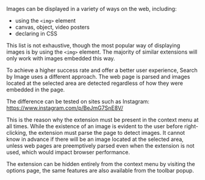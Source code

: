 Images can be displayed in a variety of ways on the web, including:

- using the `<img>` element
- canvas, object, video posters
- declaring in CSS

This list is not exhaustive, though the most popular way of displaying images is by using the `<img>` element. The majority of similar extensions will only work with images embedded this way.

To achieve a higher success rate and offer a better user experience, Search by Image uses a different approach. The web page is parsed and images located at the selected area are detected regardless of how they were embedded in the page.

The difference can be tested on sites such as Instagram: https://www.instagram.com/p/BeJmG7SnE8V/

This is the reason why the extension must be present in the context menu at all times. While the existence of an image is evident to the user before right-clicking, the extension must parse the page to detect images. It cannot know in advance if there will be an image located at the selected area, unless web pages are preemptively parsed even when the extension is not used, which would impact browser performance.

The extension can be hidden entirely from the context menu by visiting the options page, the same features are also available from the toolbar popup.